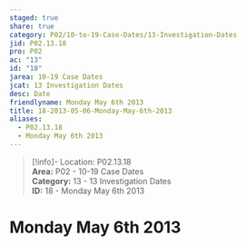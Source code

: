 ```yaml
---  
staged: true  
share: true  
category: P02/10-to-19-Case-Dates/13-Investigation-Dates  
jid: P02.13.18  
pro: P02  
ac: "13"  
id: "18"  
jarea: 10-19 Case Dates  
jcat: 13 Investigation Dates  
desc: Date  
friendlyname: Monday May 6th 2013  
title: 18-2013-05-06-Monday-May-6th-2013  
aliases:  
  - P02.13.18  
  - Monday May 6th 2013  
---  
```

  
>[!info]- Location: P02.13.18  
>**Area:** P02 - 10-19 Case Dates  
>**Category:** 13 - 13 Investigation Dates  
>**ID:** 18 - Monday May 6th 2013  
  
# Monday May 6th 2013  
